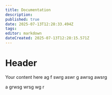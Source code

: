 ```yaml
---
title: Documentation
description: 
published: true
date: 2025-07-13T12:28:33.494Z
tags: 
editor: markdown
dateCreated: 2025-07-13T12:28:15.571Z
---
```


# Header
Your content here
ag f
swrg 
aswr
 g
 awrsg 
 awsrg
 
 
 a grwsg wrsg wg r